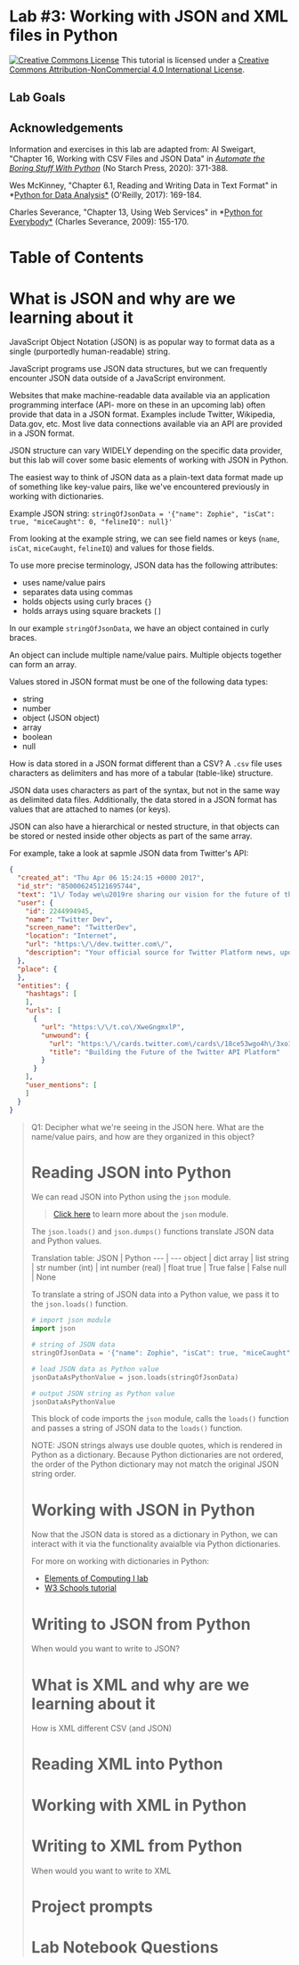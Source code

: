 # Lab #3: Working with JSON and XML files in Python

<a href="http://creativecommons.org/licenses/by-nc/4.0/" rel="license"><img style="border-width: 0;" src="https://i.creativecommons.org/l/by-nc/4.0/88x31.png" alt="Creative Commons License" /></a>
This tutorial is licensed under a <a href="http://creativecommons.org/licenses/by-nc/4.0/" rel="license">Creative Commons Attribution-NonCommercial 4.0 International License</a>.

## Lab Goals

## Acknowledgements

Information and exercises in this lab are adapted from:
Al Sweigart, "Chapter 16, Working with CSV Files and JSON Data" in [*Automate the Boring Stuff With Python*](https://nostarch.com/automatestuff2) (No Starch Press, 2020): 371-388.

Wes McKinney, "Chapter 6.1, Reading and Writing Data in Text Format" in *[Python for Data Analysis*](https://www.oreilly.com/library/view/python-for-data/9781491957653/) (O'Reilly, 2017): 169-184.

Charles Severance, "Chapter 13, Using Web Services" in *[Python for Everybody*](https://www.py4e.com/book.php) (Charles Severance, 2009): 155-170.

# Table of Contents

# What is JSON and why are we learning about it

JavaScript Object Notation (JSON) is as popular way to format data as a single (purportedly human-readable) string. 

JavaScript programs use JSON data structures, but we can frequently encounter JSON data outside of a JavaScript environment.

Websites that make machine-readable data available via an application programming interface (API- more on these in an upcoming lab) often provide that data in a JSON format. Examples include Twitter, Wikipedia, Data.gov, etc. Most live data connections available via an API are provided in a JSON format.

JSON structure can vary WIDELY depending on the specific data provider, but this lab will cover some basic elements of working with JSON in Python.

The easiest way to think of JSON data as a plain-text data format made up of something like key-value pairs, like we've encountered previously in working with dictionaries.

Example JSON string: `stringOfJsonData = '{"name": Zophie", "isCat": true, "miceCaught": 0, "felineIQ": null}'`

From looking at the example string, we can see field names or keys (`name`, `isCat`, `miceCaught`, `felineIQ`) and values for those fields.

To use more precise terminology, JSON data has the following attributes:
- uses name/value pairs
- separates data using commas
- holds objects using curly braces `{}`
- holds arrays using square brackets `[]`

In our example `stringOfJsonData`, we have an object contained in curly braces. 

An object can include multiple name/value pairs. Multiple objects together can form an array.

Values stored in JSON format must be one of the following data types:
- string
- number
- object (JSON object)
- array
- boolean
- null

How is data stored in a JSON format different than a CSV? A `.csv` file uses characters as delimiters and has more of a tabular (table-like) structure.

JSON data uses characters as part of the syntax, but not in the same way as delimited data files. Additionally, the data stored in a JSON format has values that are attached to names (or keys).

JSON can also have a hierarchical or nested structure, in that objects can be stored or nested inside other objects as part of the same array.

For example, take a look at sapmle JSON data from Twitter's API:
```JSON
{
  "created_at": "Thu Apr 06 15:24:15 +0000 2017",
  "id_str": "850006245121695744",
  "text": "1\/ Today we\u2019re sharing our vision for the future of the Twitter API platform!\nhttps:\/\/t.co\/XweGngmxlP",
  "user": {
    "id": 2244994945,
    "name": "Twitter Dev",
    "screen_name": "TwitterDev",
    "location": "Internet",
    "url": "https:\/\/dev.twitter.com\/",
    "description": "Your official source for Twitter Platform news, updates & events. Need technical help? Visit https:\/\/twittercommunity.com\/ \u2328\ufe0f #TapIntoTwitter"
  },
  "place": {   
  },
  "entities": {
    "hashtags": [      
    ],
    "urls": [
      {
        "url": "https:\/\/t.co\/XweGngmxlP",
        "unwound": {
          "url": "https:\/\/cards.twitter.com\/cards\/18ce53wgo4h\/3xo1c",
          "title": "Building the Future of the Twitter API Platform"
        }
      }
    ],
    "user_mentions": [     
    ]
  }
}
```

<blockquote>Q1: Decipher what we're seeing in the JSON here. What are the name/value pairs, and how are they organized in this object?

# Reading JSON into Python

We can read JSON into Python using the `json` module.

<blockquote><a href="https://docs.python.org/3/library/json.html">Click here</a> to learn more about the <code>json</code> module.</blockquote>

The `json.loads()` and `json.dumps()` functions translate JSON data and Python values.

Translation table:
JSON | Python
--- | ---
object | dict
array | list
string | str
number (int) | int
number (real) | float
true | True
false | False
null | None

To translate a string of JSON data into a Python value, we pass it to the `json.loads()` function.
```Python
# import json module
import json

# string of JSON data
stringOfJsonData = '{"name": Zophie", "isCat": true, "miceCaught": 0, "felineIQ": null}'

# load JSON data as Python value 
jsonDataAsPythonValue = json.loads(stringOfJsonData)

# output JSON string as Python value
jsonDataAsPythonValue
```

This block of code imports the `json` module, calls the `loads()` function and passes a string of JSON data to the `loads()` function.

NOTE: JSON strings always use double quotes, which is rendered in Python as a dictionary. Because Python dictionaries are not ordered, the order of the Python dictionary may not match the original JSON string order.

# Working with JSON in Python

Now that the JSON data is stored as a dictionary in Python, we can interact with it via the functionality avaialble via Python dictionaries.

For more on working with dictionaries in Python:
- [Elements of Computing I lab](https://github.com/kwaldenphd/python-lab6/blob/master/README.md#working-with-dictionaries)
- [W3 Schools tutorial](https://www.w3schools.com/python/python_dictionaries.asp)

# Writing to JSON from Python



When would you want to write to JSON?

# What is XML and why are we learning about it

How is XML different CSV (and JSON)

# Reading XML into Python

# Working with XML in Python

# Writing to XML from Python

When would you want to write to XML

# Project prompts

# Lab Notebook Questions

